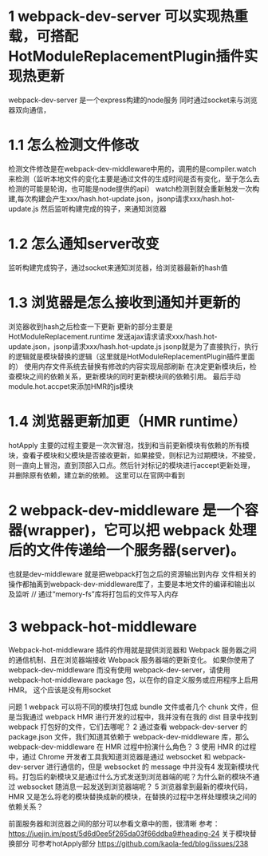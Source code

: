 # 1 webpack-dev-server  可以实现热重载，可搭配HotModuleReplacementPlugin插件实现热更新
webpack-dev-server 是一个express构建的node服务
同时通过socket来与浏览器双向通信，
# 1.1 怎么检测文件修改
检测文件修改是在webpack-dev-middleware中用的，调用的是compiler.watch来检测（监听本地文件的变化主要是通过文件的生成时间是否有变化，至于怎么去检测的可能是轮询，也可能是node提供的api）
watch检测到就会重新触发一次构建,每次构建会产生xxx/hash.hot-update.json，jsonp请求xxx/hash.hot-update.js
然后监听构建完成的钩子，来通知浏览器
# 1.2 怎么通知server改变
监听构建完成钩子，通过socket来通知浏览器，给浏览器最新的hash值
# 1.3 浏览器是怎么接收到通知并更新的
浏览器收到hash之后检查一下更新
更新的部分主要是HotModuleReplacement.runtime
发送ajax请求请求xxx/hash.hot-update.json，jsonp请求xxx/hash.hot-update.js
jsonp就是为了直接执行，执行的逻辑就是模块替换的逻辑（这里就是HotModuleReplacementPlugin插件里面的）
使用内存文件系统去替换有修改的内容实现局部刷新
在决定更新模块后，检查模块之间的依赖关系，更新模块的同时更新模块间的依赖引用。
最后手动module.hot.accpet来添加HMR的js模块
# 1.4 浏览器更新加更（HMR runtime）
hotApply  主要的过程主要是一次次冒泡，找到和当前更新模块有依赖的所有模块，查看子模块和父模块是否接收更新，如果接受，则标记为过期模块，不接受，则一直向上冒泡，直到顶部入口点。然后针对标记的模块进行accept更新处理，并删除原有依赖，建立新的依赖。
这里可以在官网中看到
# 2 webpack-dev-middleware 是一个容器(wrapper)，它可以把 webpack 处理后的文件传递给一个服务器(server)。
也就是dev-middleware  就是把webpack打包之后的资源输出到内存
文件相关的操作都抽离到webpack-dev-middleware库了，主要是本地文件的编译和输出以及监听
// 通过“memory-fs”库将打包后的文件写入内存
# 3 webpack-hot-middleware
Webpack-hot-middleware 插件的作用就是提供浏览器和 Webpack 服务器之间的通信机制、且在浏览器端接收 Webpack 服务器端的更新变化。
如果你使用了 webpack-dev-middleware 而没有使用 webpack-dev-server，请使用 webpack-hot-middleware package 包，以在你的自定义服务或应用程序上启用 HMR。
这个应该是没有用socket


问题
1 webpack 可以将不同的模块打包成 bundle 文件或者几个 chunk 文件，但是当我通过 webpack HMR 进行开发的过程中，我并没有在我的 dist 目录中找到 webpack 打包好的文件，它们去哪呢？
2 通过查看 webpack-dev-server 的 package.json 文件，我们知道其依赖于 webpack-dev-middleware 库，那么 webpack-dev-middleware 在 HMR 过程中扮演什么角色？
3 使用 HMR 的过程中，通过 Chrome 开发者工具我知道浏览器是通过 websocket 和 webpack-dev-server 进行通信的，但是 websocket 的 message 中并没有4 发现新模块代码。打包后的新模块又是通过什么方式发送到浏览器端的呢？为什么新的模块不通过 websocket 随消息一起发送到浏览器端呢？
5 浏览器拿到最新的模块代码，HMR 又是怎么将老的模块替换成新的模块，在替换的过程中怎样处理模块之间的依赖关系？

前面服务器和浏览器之间的部分可以参看文章中的图，很清晰
参考：https://juejin.im/post/5d6d0ee5f265da03f66ddba9#heading-24
关于模块替换部分
可参考hotApply部分
https://github.com/kaola-fed/blog/issues/238

